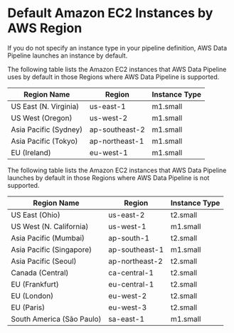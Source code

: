 # Default Amazon EC2 Instances by AWS Region<a name="dp-ec2-default-instance-types"></a>

If you do not specify an instance type in your pipeline definition, AWS Data Pipeline launches an instance by default\. 

The following table lists the Amazon EC2 instances that AWS Data Pipeline uses by default in those Regions where AWS Data Pipeline is supported\. 


| Region Name | Region | Instance Type | 
| --- | --- | --- | 
| US East \(N\. Virginia\) | us\-east\-1 | m1\.small | 
| US West \(Oregon\) | us\-west\-2 | m1\.small | 
| Asia Pacific \(Sydney\) | ap\-southeast\-2 | m1\.small | 
| Asia Pacific \(Tokyo\) | ap\-northeast\-1 | m1\.small | 
| EU \(Ireland\) | eu\-west\-1 | m1\.small | 

The following table lists the Amazon EC2 instances that AWS Data Pipeline launches by default in those Regions where AWS Data Pipeline is not supported\. 


| Region Name | Region | Instance Type | 
| --- | --- | --- | 
| US East \(Ohio\) | us\-east\-2 | t2\.small | 
| US West \(N\. California\) | us\-west\-1 | m1\.small | 
| Asia Pacific \(Mumbai\) | ap\-south\-1 | t2\.small | 
| Asia Pacific \(Singapore\) | ap\-southeast\-1 | m1\.small | 
| Asia Pacific \(Seoul\) | ap\-northeast\-2 | t2\.small | 
| Canada \(Central\) | ca\-central\-1 | t2\.small | 
| EU \(Frankfurt\) | eu\-central\-1 | t2\.small | 
| EU \(London\) | eu\-west\-2 | t2\.small | 
| EU \(Paris\) | eu\-west\-3 | t2\.small | 
| South America \(São Paulo\) | sa\-east\-1 | m1\.small | 